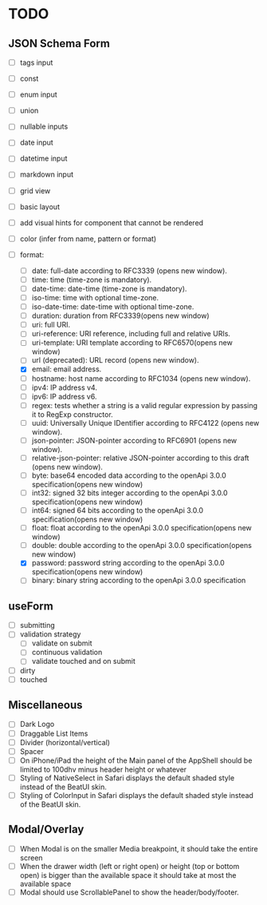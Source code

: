 # TODO

## JSON Schema Form

- [ ] tags input
- [ ] const
- [ ] enum input
- [ ] union
- [ ] nullable inputs
- [ ] date input
- [ ] datetime input
- [ ] markdown input
- [ ] grid view
- [ ] basic layout
- [ ] add visual hints for component that cannot be rendered
- [ ] color (infer from name, pattern or format)

- [ ] format:
  - [ ] date: full-date according to RFC3339 (opens new window).
  - [ ] time: time (time-zone is mandatory).
  - [ ] date-time: date-time (time-zone is mandatory).
  - [ ] iso-time: time with optional time-zone.
  - [ ] iso-date-time: date-time with optional time-zone.
  - [ ] duration: duration from RFC3339(opens new window)
  - [ ] uri: full URI.
  - [ ] uri-reference: URI reference, including full and relative URIs.
  - [ ] uri-template: URI template according to RFC6570(opens new window)
  - [ ] url (deprecated): URL record (opens new window).
  - [x] email: email address.
  - [ ] hostname: host name according to RFC1034 (opens new window).
  - [ ] ipv4: IP address v4.
  - [ ] ipv6: IP address v6.
  - [ ] regex: tests whether a string is a valid regular expression by passing it to RegExp constructor.
  - [ ] uuid: Universally Unique IDentifier according to RFC4122 (opens new window).
  - [ ] json-pointer: JSON-pointer according to RFC6901 (opens new window).
  - [ ] relative-json-pointer: relative JSON-pointer according to this draft (opens new window).
  - [ ] byte: base64 encoded data according to the openApi 3.0.0 specification(opens new window)
  - [ ] int32: signed 32 bits integer according to the openApi 3.0.0 specification(opens new window)
  - [ ] int64: signed 64 bits according to the openApi 3.0.0 specification(opens new window)
  - [ ] float: float according to the openApi 3.0.0 specification(opens new window)
  - [ ] double: double according to the openApi 3.0.0 specification(opens new window)
  - [x] password: password string according to the openApi 3.0.0 specification(opens new window)
  - [ ] binary: binary string according to the openApi 3.0.0 specification

## useForm

- [ ] submitting
- [ ] validation strategy
  - [ ] validate on submit
  - [ ] continuous validation
  - [ ] validate touched and on submit
- [ ] dirty
- [ ] touched

## Miscellaneous

- [ ] Dark Logo
- [ ] Draggable List Items
- [ ] Divider (horizontal/vertical)
- [ ] Spacer
- [ ] On iPhone/iPad the height of the Main panel of the AppShell should be limited to 100dhv minus header height or whatever
- [ ] Styling of NativeSelect in Safari displays the default shaded style instead of the BeatUI skin.
- [ ] Styling of ColorInput in Safari displays the default shaded style instead of the BeatUI skin.

## Modal/Overlay

- [ ] When Modal is on the smaller Media breakpoint, it should take the entire screen
- [ ] When the drawer width (left or right open) or height (top or bottom open) is bigger than the available space it should take at most the available space
- [ ] Modal should use ScrollablePanel to show the header/body/footer.
